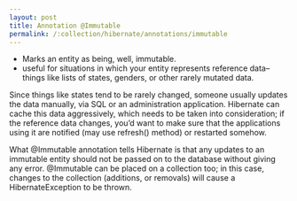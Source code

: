```yaml
---
layout: post
title: Annotation @Immutable
permalink: /:collection/hibernate/annotations/immutable
---
```


-	Marks an entity as being, well, immutable. 
-	useful for situations in which your entity represents reference data–things like lists of states, genders, or other rarely mutated data.

Since things like states tend to be rarely changed, someone usually updates the data manually, via SQL or an administration application. Hibernate can cache this data aggressively, which needs to be taken into consideration; if the reference data changes, you’d want to make sure that the applications using it are notified (may use refresh() method) or restarted somehow.

What @Immutable annotation tells Hibernate is that any updates to an immutable entity should not be passed on to the database without giving any error. @Immutable can be placed on a collection too; in this case, changes to the collection (additions, or removals) will cause a HibernateException to be thrown.

